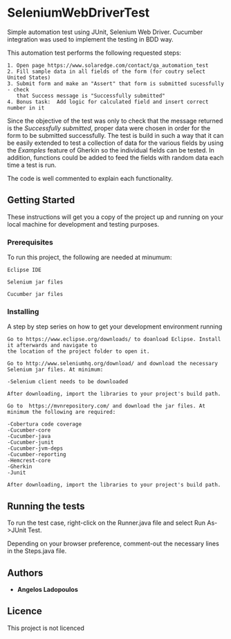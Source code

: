 # SeleniumWebDriverTest

Simple automation test using JUnit, Selenium Web Driver. Cucumber integration was used to implement the testing in BDD way.

This automation test performs the following requested steps:

```
1. Open page https://www.solaredge.com/contact/qa_automation_test
2. Fill sample data in all fields of the form (for coutry select United States)
3. Submit form and make an "Assert" that form is submitted sucessfully - check
   that Success message is "Successfully submitted"
4. Bonus task:  Add logic for calculated field and insert correct number in it
```
Since the objective of the test was only to check that the message returned is the *Successfully submitted*, proper data were chosen in order for the form to be submitted successfully. The test is build in such a way that it can be easily extended to test a collection of data for the various fields by using the *Examples* feature of Gherkin so the individual fields can be tested. In addition, functions could be added to feed the fields with random data each time a test is run.

The code is well commented to explain each functionality.

## Getting Started

These instructions will get you a copy of the project up and running on your local machine for development and testing purposes.

### Prerequisites

To run this project, the following are needed at minumum:

```
Eclipse IDE
```
```
Selenium jar files
```
```
Cucumber jar files
```

### Installing

A step by step series on how to get your development environment running

```
Go to https://www.eclipse.org/downloads/ to doanload Eclipse. Install it afterwards and navigate to
the location of the project folder to open it.
```
```
Go to http://www.seleniumhq.org/download/ and download the necessary Selenium jar files. At minimum:

-Selenium client needs to be downloaded

After downloading, import the libraries to your project's build path.
```
```
Go to  https://mvnrepository.com/ and download the jar files. At minimum the following are required:

-Cobertura code coverage
-Cucumber-core
-Cucumber-java
-Cucumber-junit
-Cucumber-jvm-deps
-Cucumber-reporting
-Hemcrest-core
-Gherkin
-Junit

After downloading, import the libraries to your project's build path.
```

## Running the tests

To run the test case, right-click on the Runner.java file and select Run As->JUnit Test.

Depending on your browser preference, comment-out the necessary lines in the Steps.java file.

## Authors

* **Angelos Ladopoulos**

## Licence

This project is not licenced
